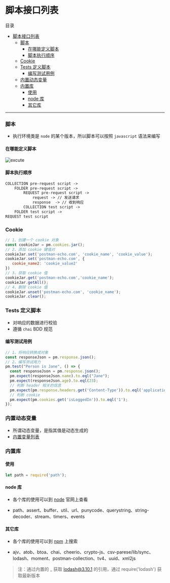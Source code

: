 

# 脚本接口列表

目录
- [脚本接口列表](#脚本接口列表)
    - [脚本](#脚本)
      - [在哪能定义脚本](#在哪能定义脚本)
      - [脚本执行顺序](#脚本执行顺序)
    - [Cookie](#cookie)
    - [Tests 定义脚本](#tests-定义脚本)
      - [编写测试用例](#编写测试用例)
    - [内置动态变量](#内置动态变量)
    - [内置库](#内置库)
      - [使用](#使用)
      - [node 库](#node-库)
      - [其它库](#其它库)

------

### 脚本

- 执行环境类是 `node` 的某个版本，所以脚本可以按照 `javascript` 语法来编写

#### 在哪能定义脚本

![excute](/blog/postman/excute.png)

#### 脚本执行顺序

```markdown
COLLECTION pre-request script -> 
	FOLDER pre-request script ->
		REQUEST pre-request script ->
			request	-> // 发送请求
			response  -> // 收到响应
		COLLECTION test script ->
	FOLDER test script ->
REQUEST test script
```

### Cookie

```javascript
// 1、创建一个 cookie 对象
const cookieJar = pm.cookies.jar();
// 2、添加 cookie 键值对
cookieJar.set('postman-echo.com', 'cookie_name', 'cookie_value');
cookieJar.set('postman-echo.com', {
   cookie_name2: 'cookie_value2'
})
// 3、获取 cookie 值
cookieJar.get('postman-echo.com','cookie_name');
cookieJar.getAll();
// 4、删除 cookie 值
cookieJar.unset('postman-echo.com', 'cookie_name');
cookieJar.clear();
```

### Tests 定义脚本

- 对响应的数据进行校验
- 遵循 `chai` BDD 规范

#### 编写测试用例

```javascript
// 1、将响应转换成对象
const responseJson = pm.response.json();
// 2、编写测试用力
pm.test("Person is Jane", () => {
  const responseJson = pm.response.json();
  pm.expect(responseJson.name).to.eql("Jane");
  pm.expect(responseJson.age).to.eql(23);
  // 判断 header 相关的信息
  pm.expect(pm.response.headers.get('Content-Type')).to.eql('application/json');
  // 判断 cookie 
  pm.expect(pm.cookies.get('isLoggedIn')).to.eql('1');
});
```

### 内置动态变量

- 所谓动态变量，是指其值是动态生成的
- [内置变量列表](https://learning.postman.com/docs/writing-scripts/script-references/variables-list/)

### 内置库

#### 使用

```javascript
let path = require('path');
```

#### node 库

- 各个库的使用可以到 [node](https://nodejs.org/docs/latest-v15.x/api/) 官网上查看

- path、assert、buffer、util、url、punycode、querystring、string-decoder、stream、timers、events

#### 其它库

- 各个库的使用可以到 [npm](https://www.npmjs.com/) 上搜索

- ajv、atob、btoa、chai、cheerio、crypto-js、csv-parese/lib/sync、lodash、moment、postman-collection、tv4、uuid、xml2js

> 注：通过内置的 _ 获取 lodash@3.10.1 的引用，通过 require('lodash') 获取最新版本

